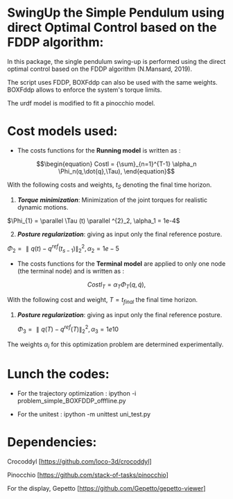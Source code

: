 # SwingUp the Simple Pendulum using direct Optimal Control based on the FDDP algorithm:

In this package, the single pendulum swing-up is performed using the direct optimal control based on the FDDP algorithm (N.Mansard, 2019).

The script uses FDDP, BOXFddp can also be used with the same weights.
BOXFddp allows to enforce the system's torque limits.

The urdf model is modified to fit a pinocchio model.

# Cost models used:

 * The costs functions for the **Running model** is written as :

```math
\begin{equation}
  Costl = {\sum}_{n=1}^{T-1} \alpha_n \Phi_n(q,\dot{q},\Tau),
\end{equation}
```

With the following costs and weights, $`t_S`$ denoting the final time horizon.

1. _**Torque minimization**_: Minimization of the joint torques for realistic dynamic motions.

$`\Phi_{1} =  \parallel \Tau (t) \parallel ^{2}_2,   \alpha_1 = 1e-4`$

2. _**Posture regularization**_:  giving as input only the final reference posture. 

$`\Phi_{2} = \parallel q(t)-q^{ref}(t_{s-1})\parallel ^{2}_2 ,   \alpha_2 = 1e-5`$



* The costs functions for the **Terminal model** are applied to only one node (the terminal node) and is written as :


```math
 \begin{equation}
  Costl_T =  \alpha_T \Phi_T(q,\dot{q}),
 \end{equation}
```

With the following cost and weight, $`T = t_{final}`$ the final time horizon.

1. _**Posture regularization**_: giving as input only the final reference posture. 


    $`\Phi_{3} = \parallel q(T)-q^{ref}(T)\parallel^{2}_2 ,   \alpha_{3} = 1e10`$




The weights $`\alpha_i`$ for this optimization problem are determined experimentally. 

# Lunch the codes:

* For the trajectory optimization : ipython -i problem_simple_BOXFDDP_offfline.py


* For the unitest : ipython -m unittest uni_test.py 


# Dependencies:

Crocoddyl [https://github.com/loco-3d/crocoddyl]


Pinocchio [https://github.com/stack-of-tasks/pinocchio]


For the display, Gepetto [https://github.com/Gepetto/gepetto-viewer]


